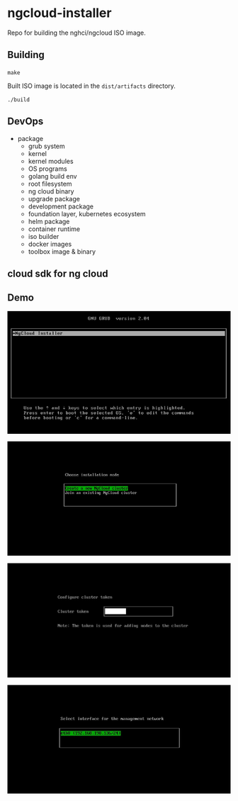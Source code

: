 ngcloud-installer
========

Repo for building the nghci/ngcloud ISO image.

## Building

`make`

Built ISO image is located in the `dist/artifacts` directory.


```shell script
./build
```

## DevOps

- package
    - grub system
    - kernel 
    - kernel modules
    - OS programs
    - golang build env 
    - root filesystem 
    - ng cloud binary
    - upgrade package
    - development package
    - foundation layer, kubernetes ecosystem 
    - helm package 
    - container runtime
    - iso builder
    - docker images 
    - toolbox image & binary


## cloud sdk for ng cloud

## Demo

![01](asset/1.jpeg)

![01](asset/2.jpeg)

![01](asset/3.png)

![01](asset/3.jpeg)